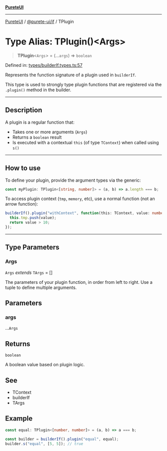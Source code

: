 [**PureteUI**](../../../README.md)

***

[PureteUI](../../../packages.md) / [@purete-ui/if](../README.md) / TPlugin

# Type Alias: TPlugin()\<Args\>

> **TPlugin**\<`Args`\> = (...`args`) => `boolean`

Defined in: [types/builderIf.types.ts:57](https://github.com/zerok-cell/PureteUI/blob/main/libs/if/src/lib/types/builderIf.types.ts#L57)

Represents the function signature of a plugin used in `builderIf`.

This type is used to strongly type plugin functions that are registered
via the `.plugin()` method in the builder.

---
## Description
A plugin is a regular function that:
- Takes one or more arguments (`Args`)
- Returns a `boolean` result
- Is executed with a contextual `this` (of type `TContext`) when called using `s()`

---
## How to use
To define your plugin, provide the argument types via the generic:

```ts
const myPlugin: TPlugin<[string, number]> = (a, b) => a.length === b;
```

To access plugin context (`tmp`, `memory`, etc), use a normal function (not an arrow function):

```ts
builderIf().plugin("withContext", function(this: TContext, value: number) {
  this.tmp.push(value);
  return value > 10;
});
```

---

## Type Parameters

### Args

`Args` *extends* `TArgs` = \[\]

The parameters of your plugin function, in order from left to right.
Use a tuple to define multiple arguments.

## Parameters

### args

...`Args`

## Returns

`boolean`

A boolean value based on plugin logic.

## See

 - TContext
 - builderIf
 - TArgs

## Example

```ts
const equal: TPlugin<[number, number]> = (a, b) => a === b;

const builder = builderIf().plugin("equal", equal);
builder.s("equal", [5, 5]); // true
```
